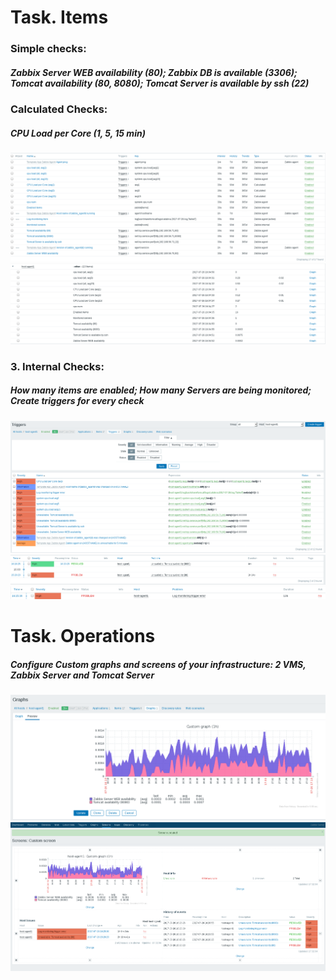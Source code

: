 # Task. Items
### Simple checks:
##### Zabbix Server WEB availability (80); Zabbix DB is available (3306); Tomcat availability (80, 8080); Tomcat Server is available by ssh (22)
### Calculated Checks:
##### CPU Load per Core (1, 5, 15 min)

<img src="pict/Screenshot from 2017-07-26 18-57-12.png">
<img src="pict/Screenshot from 2017-07-26 16-04-59.png">

### 3. Internal Checks:
##### How many items are enabled; How many Servers are being monitored; Create triggers for every check

<img src="pict/Screenshot from 2017-07-26 18-59-22.png">
<img src="pict/Screenshot from 2017-07-26 16-20-51.png">
<img src="pict/Screenshot from 2017-07-26 16-25-45.png">

# Task. Operations

##### Configure Custom graphs and screens of your infrastructure: 2 VMS, Zabbix Server and Tomcat Server 

<img src="pict/Screenshot from 2017-07-26 17-13-39.png">
<img src="pict/Screenshot from 2017-07-26 17-32-20.png">
